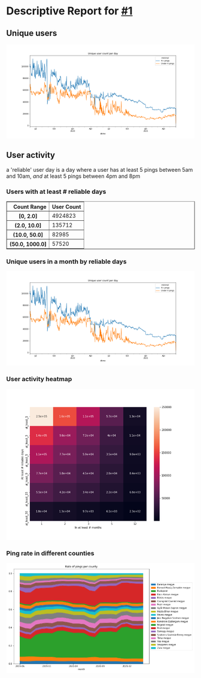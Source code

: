 # Descriptive Report for [#1](https://github.com/sscu-budapest/mobility/issues/1)

## Unique users

![img-1](../figures/upd.png)


## User activity

a 'reliable' user day is a day where a user has at least 5 pings between 5am and 10am, *and* at least 5 pings between 4pm and 8pm

### Users with at least # reliable days

<table border="1" class="dataframe">
  <thead>
    <tr style="text-align: right;">
      <th>Count Range</th>
      <th>User Count</th>
    </tr>
  </thead>
  <tbody>
    <tr>
      <th>[0, 2.0]</th>
      <td>4924823</td>
    </tr>
    <tr>
      <th>(2.0, 10.0]</th>
      <td>135712</td>
    </tr>
    <tr>
      <th>(10.0, 50.0]</th>
      <td>82985</td>
    </tr>
    <tr>
      <th>(50.0, 1000.0]</th>
      <td>57520</td>
    </tr>
  </tbody>
</table>

### Unique users in a month by reliable days

![img-upm](../figures/upd.png)

### User activity heatmap

![img-hmap](../figures/uhmap.png)


### Ping rate in different counties

![img-county](../figures/county-rate.png)
